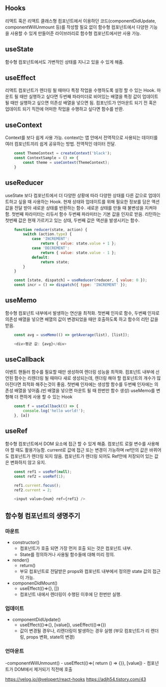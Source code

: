 ## Hooks
리액트 훅은 리액트 클래스형 컴포넌트에서 이용하던 코드(componentDidUpdate, componentWillUnmount 등)를 작성할 필요 없이 함수형 컴포넌트에서 다양한 기능을 사용할 수 있게 만들어준 라이브러리로 함수형 컴포넌트에서만 사용 가능.

## useState
함수형 컴포넌트에서도 가변적인 상태를 지니고 있을 수 있게 해줌.

## useEffect
리액트 컴포넌트가 렌더링 될 때마다 특정 작업을 수행하도록 설정 할 수 있는 Hook.
마운트 될 때만 실행하고 싶다면 두번째 파라미더로 비어있는 배열을 특정 값이 업데이트 될 때만 실행하고 싶으면 의존성 배열을 넣으면 됨.
컴포넌트가 언마운트 되기 전 혹은 업데이트 되기 직전에 어떠한 작업을 수행하고 싶다면 함수를 반환.

## useContext
Context를 보다 쉽게 사용 가능. context는 앱 안에서 전역적으로 사용되는 데이터를 여러 컴포넌트끼리 쉽게 공유하는 방법. 전역적인 데이터 전달.
```javascript
    const ThemeContext = createContext('black');
    const ContextSample = () => {
        const theme = useContext(ThemeContext);
    }
```

## useReducer
useState 보다 컴포넌트에서 더 다양한 상황에 따라 다양한 상태를 다른 값으로 업데이트하고 싶을 때 사용하는 Hook.
현재 상태와 업데이트를 위해 필요한 정보를 담은 액션 값을 전달 받아 새로운 상태를 반환하는 함수. 새로운 상태를 만들 때 불변성을 지켜야함.
첫번째 파라미터는 리듀서 함수 두번째 파라미터는 기본 값을 인자로 받음.
리턴하는 첫번째 값은 현재 가르키고 있는 상태, 두번째 값은 액션을 발생시키는 함수.
```javascript
    function reducer(state, action) {
        switch (action.type) {
            case 'INCREMENT':
                return { value: state.value + 1 };
            case 'DECREMENT':
                return { value: state.value - 1 };
            default:
                return state;
        }
    }

    const [state, dispatch] = useReducer(reducer, { value: 0 });
    const incr = () => dispatch({ type: 'INCREMENT' });
```

## useMemo
함수형 컴포넌트 내부에서 발생하는 연산을 최적화.
첫번째 인자로 함수, 두번째 인자로 의존성 배열을 넣으면 배열의 값이 변경되었을 때만 호출하도록 하고 함수의 리턴 값을 받음.
```javascript
    const avg = useMemo(() => getAverage(list), [list]);

    <div>평균 값: {avg}</div> 
```

## useCallback
이벤트 핸들러 함수를 필요할 때만 생성하여 렌더링 성능을 최적화.
컴포넌트 내부에 선언된 함수는 리렌더링 될 때마다 새로 생성되는데, 렌더링 해야 할 컴포넌트의 개수가 많아진다면 최적화 해주는것이 좋음.
첫번째 인자에는 생성할 함수를 두번째 인자에는 의존성 배열을 넣어줌.(빈 배열을 넣으면 마운트 될 때 한번만 함수 생성)
useMemo를 변형해 더 편하게 사용 할 수 있는 Hook
```javascript
    const f = useCallback(() => {
        console.log('hello world!');
    }, [a])
```

## useRef
함수형 컴포넌트에서 DOM 요소에 접근 할 수 있게 해줌.
컴포넌트 로컬 변수를 사용해야 할 때도 활용가능함. current로 값에 접근 또는 변경이 가능하며 ref안의 값은 바뀌어도 컴포넌트가 렌더링 되지 않음. 컴포넌트가 렌더링 되어도 Ref안에 저장되어 있는 값은 변화하지 않고 유지.
```javascript
    const ref1 = useRef(null);
    const ref2 = useRef(1);

    ref1.current.focus();
    ref2.current = 2;

    <input value={num} ref={ref1} />
```

## 함수형 컴포넌트의 생명주기
### 마운트
- constructor()
    - 컴포넌트가 호출 되면 가장 먼저 호출 되는 것은 컴포넌트 내부.
    - State를 정의하거나 사용될 함수들에 대해 미리 정의.
- render()
    - return()
    - 부모 컴포넌트로 전달받은 props와 컴포넌트 내부에서 정의한 state 값의 접근이 가능.
- componenDidMount()
    - useEffect(()⇒{}, [])
    - 컴포넌트 내에서 렌더링이 수행된 이후에 단 한번만 실행.
### 업데이트
- componentDidUpdate()
    - useEffect(()⇒{}, [value]), useEffect(()⇒{})
    - 값이 변경될 경우나, 리렌더링이 발생하는 경우 실행 (부모 컴포넌트가 리 렌더링, props 변화, state의 변경)
### 언마운트
-componentWillUnmount()
    - useEffect(()⇒{ return () => {}}, [value])
    - 컴포넌트가 DOM에서 제거되기 직전에 호출



https://velog.io/@velopert/react-hooks
https://adjh54.tistory.com/43